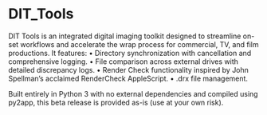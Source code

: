 # DIT_Tools
DIT Tools is an integrated digital imaging toolkit designed to streamline on-set workflows and accelerate the wrap process for commercial, TV, and film productions. It features:
	•	Directory synchronization with cancellation and comprehensive logging.
	•	File comparison across external drives with detailed discrepancy logs.
	•	Render Check functionality inspired by John Spellman’s acclaimed RenderCheck AppleScript.
	•	.drx file management.

Built entirely in Python 3 with no external dependencies and compiled using py2app, this beta release is provided as-is (use at your own risk). 
